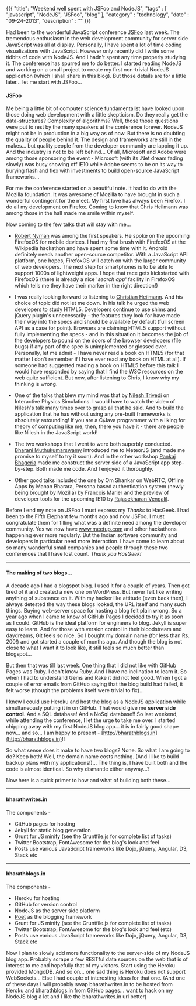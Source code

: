 {{{
    "title": "Weekend well spent with JSFoo and NodeJS",
    "tags" : [ "javascript", "NodeJS", "JSFoo", "blog" ],
    "category" : "technology",
    "date" : "09-24-2013",
    "description" : ""
}}}

Had been to the wonderful JavaScript conference [JSFoo](https://funnel.hasgeek.com/jsfoo2013/) last week. The tremendous enthusiasm in the web development community for server side JavaScript was all at display. Personally, I have spent a lot of time coding visualizations with JavaScript. However only recently did I write some tidbits of code with NodeJS. And I hadn't spent any time properly studying it. The conference has spurred me to do better. I started reading NodeJS and working on a small project to create my first non-trivial NodeJS application (which I shall share in this blog). But those details are for a little later… let me start with JSFoo…

#### JSFoo
Me being a little bit of computer science fundamentalist have looked upon those doing web development with a little skepticism. Do they really get the data-structures? Complexity of algorithms? Well, those those questions were put to rest by the many speakers at the conference forever. NodeJS might not be in production in a big way as of now. But there is no doubting the quality of people behind it. The design and frameworks are still in the makes… but quality people from the developer community are lapping it up. And the industry is not to be left behind… Of all, Microsoft and Adobe were among those sponsoring the event - Microsoft (with its .Net dream fading slowly) was busy showing off IE10 while Adobe seems to be on its way to burying flash and flex with investments to build open-source JavaScript frameworks… 

For me the conference started on a beautiful note. It had to do with the Mozilla foundation. It was awesome of Mozilla to have brought in such a wonderful contingent for the meet. My first love has always been Firefox. I do all my development on Firefox. Coming to know that Chris Heilmann was among those in the hall made me smile within myself.

Now coming to the few talks that will stay with me…

* [Robert Nyman](http://robertnyman.com/) was among the first speakers. He spoke on the upcoming FirefoxOS for mobile devices. I had my first brush with FirefoxOS at the Wikipedia hackathon and have spent some time with it. Android definitely needs another open-source competitor. With a JavaScript API platform, one hopes, FirefoxOS will catch on with the larger community of web developers. The next step for smartphones is to be able to support 1000s of lightweight apps. I hope that race gets kickstarted with FirefoxOS (there is already a nice '*search app*' facility in FirefoxOS which tells me they have their marker in the right direction!)

* I was really looking forward to listening to [Christian Heilmann](http://christianheilmann.com/). And his choice of topic did not let me down. In his talk he urged the web developers to study HTML5. Developers continue to use shims and jQuery plugin's unnecessarily - the features they look for have made their way into the specs and should be available by default (full screen API as a case for point). Browsers are claiming HTML5 support without fully implementing the specs - and in this situation it becomes the job of the developers to pound on the doors of the browser developers (file bugs) if any part of the spec is unimplemented or glossed over. Personally, let me admit - I have never read a book on HTML5 (for that matter I don't remember if I have ever read any book on HTML at all). If someone had suggested reading a book on HTML5 before this talk I would have responded by saying that I find the W3C resources on the web quite sufficient. But now, after listening to Chris, I know why my thinking is wrong.

* One of the talks that blew my mind was that by [Nilesh Trivedi](http://www.nileshtrivedi.com/) on Interactive Physics Simulations. I would have to watch the video of Nilesh's talk many times over to grasp all that he said. And to build the application that he has without using any pre-built frameworks is absolutely astounding! If you are a C/Java programmer with a liking for theory of computing like me, then, there you have it - there are people like Nilesh in the JavaScript world! 

* The two workshops that I went to were both superbly conducted. [Bharani Muthukumarswamy](http://bharani.herokuapp.com/) introduced me to MeteorJS (and made me promise to myself to try it soon). And in the other workshop [Pankaj Bhageria](https://github.com/panbhag) made me construct the server side of a JavaScript app step-by-step. Both made me code. And I enjoyed it thoroughly.

* Other good talks included the one by Om Shankar on WebRTC, Offline Apps by Manan Bharara, Persona based authentication system (newly being brought by Mozilla) by Francois Marier and the preview of developer tools for the upcoming IE10 by [Rajasekharan Vengalil](http://blogorama.nerdworks.in/).

Before I end my note on JSFoo I must express my *Thanks* to HasGeek. I had been to the Fifth Elephant few months ago and now JSFoo. I must congratulate them for filling what was a definite need among the developer community. Yes we now have www.meetup.com and other hackathons happening ever more regularly. But the Indian software community and developers in particular need more interaction. I have come to learn about so many wonderful small companies and people through these two conferences that I have lost count. *Thank you HasGeek!*

<hr>

#### The making of two blogs…
A decade ago I had a blogspot blog. I used it for a couple of years. Then got tired of it and created a new one on WordPress. But never felt like writing anything of substance on it. With my hacker like attitude (even back then), I always detested the way these blogs looked, the URL itself and many such things. Buying web-server space for hosting a blog felt plain wrong. So a year ago when I came to know of GitHub Pages I decided to try it as soon as I could. GitHub is the ideal platform for engineers to blog. Jekyll is super easy to learn. And for those with version control in their bloodstream and daydreams, Git feels so nice. So I bought my domain name (for less than Rs. 200!) and got started a couple of months ago. And though the blog is not close to what I want it to look like, it still feels so much better than blogspot…

But then that was till last week. One thing that I did not like with GitHub Pages was Ruby. I don't know Ruby. And I have no inclination to learn it. So when I had to understand Gems and Rake it did not feel good. When I got a couple of error emails from GitHub saying that the blog build had failed, it felt worse (though the problems itself were trivial to fix)…

I knew I could use Heroku and host the blog as a NodeJS application while simultaneously putting it in on GitHub. That would give me **server side control**. And a SQL database! And a NoSql database!! So last weekend, while attending the conference, I let the urge to take me over. I started chipping away with my first NodeJS blog app… it is in fairly good shape now… and so… I am happy to present - [http://bharathblogs.in](http://bharathblogs.in)!!

So what sense does it make to have two blogs? None. So what I am going to do? Keep both! Well, the domain name costs nothing. (And I like to build backup plans with my applications!)… The thing is, I have built both and the code is almost identical. So why dismantle either anyway...? 

Now here is a quick primer to how and what of building both these...

<hr>

#### bharathwrites.in
The components -

* GitHub pages for hosting
* Jekyll for static blog generation
* Grunt for JS minify (see the Gruntfile.js for complete list of tasks)
* Twitter Bootstrap, FontAwesome for the blog's look and feel
* Posts use various JavaScript frameworks like Dojo, jQuery, Angular, D3, Stack etc

<hr>

#### bharathblogs.in
The components -

* Heroku for hosting
* GitHub for version control
* NodeJS as the server side platform
* [Poet](http://jsantell.github.io/poet) as the blogging framework
* Grunt for JS minify (see the Gruntfile.js for complete list of tasks)
* Twitter Bootstrap, FontAwesome for the blog's look and feel (etc)
* Posts use various JavaScript frameworks like Dojo, jQuery, Angular, D3, Stack etc

Now I plan to slowly add more functionality to the server-side of my NodeJS blog app. Probably scrape a few RESTful data sources on the web that is of interest to me and hopefully that of my visitors. Start using the Heroku provided MongoDB. And so on… one sad thing is Heroku does not support WebSockets… Else I had couple of interesting ideas for that one. (And one of these days I will probably swap bharathwrites.in to be hosted from Heroku and bharathblogs.in from GitHub pages… want to hack on my NodeJS blog a lot and I like the bharathwrites.in url better) 